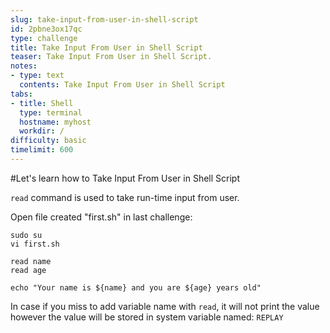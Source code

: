 ```yaml
---
slug: take-input-from-user-in-shell-script
id: 2pbne3ox17qc
type: challenge
title: Take Input From User in Shell Script
teaser: Take Input From User in Shell Script.
notes:
- type: text
  contents: Take Input From User in Shell Script
tabs:
- title: Shell
  type: terminal
  hostname: myhost
  workdir: /
difficulty: basic
timelimit: 600
---
```

#Let's learn how to Take Input From User in Shell Script

```read``` command is used to take run-time input from user.

Open file created "first.sh" in last challenge:

```
sudo su
vi first.sh
```

```
read name
read age

echo "Your name is ${name} and you are ${age} years old"
```

In case if you miss to add variable name with ```read```, it will not print the value however the value will be stored in system variable named: ```REPLAY```

